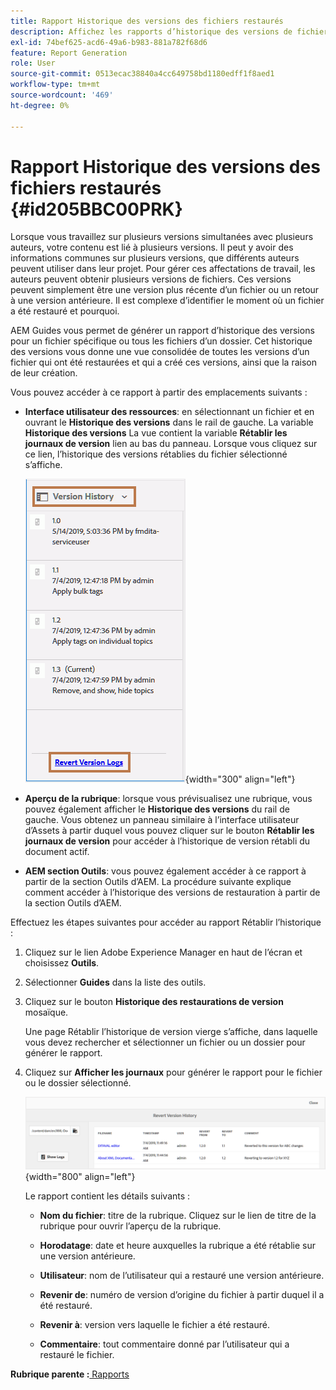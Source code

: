 ```yaml
---
title: Rapport Historique des versions des fichiers restaurés
description: Affichez les rapports d’historique des versions de fichiers restaurés dans AEM Guides. Découvrez comment accéder aux journaux de version rétablie à partir de l’interface utilisateur d’Assets, de l’aperçu de la rubrique et de la sélection des outils d’AEM.
exl-id: 74bef625-acd6-49a6-b983-881a782f68d6
feature: Report Generation
role: User
source-git-commit: 0513ecac38840a4cc649758bd1180edff1f8aed1
workflow-type: tm+mt
source-wordcount: '469'
ht-degree: 0%

---
```


# Rapport Historique des versions des fichiers restaurés {#id205BBC00PRK}

Lorsque vous travaillez sur plusieurs versions simultanées avec plusieurs auteurs, votre contenu est lié à plusieurs versions. Il peut y avoir des informations communes sur plusieurs versions, que différents auteurs peuvent utiliser dans leur projet. Pour gérer ces affectations de travail, les auteurs peuvent obtenir plusieurs versions de fichiers. Ces versions peuvent simplement être une version plus récente d’un fichier ou un retour à une version antérieure. Il est complexe d’identifier le moment où un fichier a été restauré et pourquoi.

AEM Guides vous permet de générer un rapport d’historique des versions pour un fichier spécifique ou tous les fichiers d’un dossier. Cet historique des versions vous donne une vue consolidée de toutes les versions d’un fichier qui ont été restaurées et qui a créé ces versions, ainsi que la raison de leur création.

Vous pouvez accéder à ce rapport à partir des emplacements suivants :

- **Interface utilisateur des ressources**: en sélectionnant un fichier et en ouvrant le **Historique des versions** dans le rail de gauche. La variable **Historique des versions** La vue contient la variable **Rétablir les journaux de version** lien au bas du panneau. Lorsque vous cliquez sur ce lien, l’historique des versions rétablies du fichier sélectionné s’affiche.

  ![](images/revert-log-from-assets-ui.png){width="300" align="left"}

- **Aperçu de la rubrique**: lorsque vous prévisualisez une rubrique, vous pouvez également afficher le **Historique des versions** du rail de gauche. Vous obtenez un panneau similaire à l’interface utilisateur d’Assets à partir duquel vous pouvez cliquer sur le bouton **Rétablir les journaux de version** pour accéder à l’historique de version rétabli du document actif.

- **AEM section Outils**: vous pouvez également accéder à ce rapport à partir de la section Outils d’AEM. La procédure suivante explique comment accéder à l’historique des versions de restauration à partir de la section Outils d’AEM.


Effectuez les étapes suivantes pour accéder au rapport Rétablir l’historique :

1. Cliquez sur le lien Adobe Experience Manager en haut de l’écran et choisissez **Outils**.

1. Sélectionner **Guides** dans la liste des outils.

1. Cliquez sur le bouton **Historique des restaurations de version** mosaïque.

   Une page Rétablir l’historique de version vierge s’affiche, dans laquelle vous devez rechercher et sélectionner un fichier ou un dossier pour générer le rapport.

1. Cliquez sur **Afficher les journaux** pour générer le rapport pour le fichier ou le dossier sélectionné.

   ![](images/revert-version-history-report.png){width="800" align="left"}

   Le rapport contient les détails suivants :

   - **Nom du fichier**: titre de la rubrique. Cliquez sur le lien de titre de la rubrique pour ouvrir l’aperçu de la rubrique.

   - **Horodatage**: date et heure auxquelles la rubrique a été rétablie sur une version antérieure.

   - **Utilisateur**: nom de l’utilisateur qui a restauré une version antérieure.

   - **Revenir de**: numéro de version d’origine du fichier à partir duquel il a été restauré.

   - **Revenir à**: version vers laquelle le fichier a été restauré.

   - **Commentaire**: tout commentaire donné par l’utilisateur qui a restauré le fichier.


**Rubrique parente :**[ Rapports](reports-intro.md)
